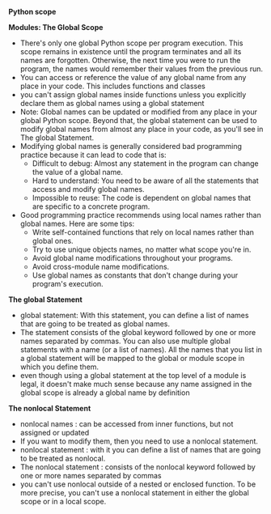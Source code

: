 **Python scope**

**Modules: The Global Scope**

- There's only one global Python scope per program execution. This scope remains in existence until the program terminates and all its names are forgotten. Otherwise, the next time you were to run the program, the names would remember their values from the previous run.
- You can access or reference the value of any global name from any place in your code. This includes functions and classes
- you can't assign global names inside functions unless you explicitly declare them as global names using a global statement
- Note: Global names can be updated or modified from any place in your global Python scope. Beyond that, the global statement can be used to modify global names from almost any place in your code, as you'll see in The global Statement.
- Modifying global names is generally considered bad programming practice because it can lead to code that is:
  - Difficult to debug: Almost any statement in the program can change the value of a global name.
  - Hard to understand: You need to be aware of all the statements that access and modify global names.
  - Impossible to reuse: The code is dependent on global names that are specific to a concrete program.
- Good programming practice recommends using local names rather than global names. Here are some tips:
  - Write self-contained functions that rely on local names rather than global ones.
  - Try to use unique objects names, no matter what scope you're in.
  - Avoid global name modifications throughout your programs.
  - Avoid cross-module name modifications.
  - Use global names as constants that don't change during your program's execution.


**The global Statement**

- global statement: With this statement, you can define a list of names that are going to be treated as global names.
- The statement consists of the global keyword followed by one or more names separated by commas. You can also use multiple global statements with a name (or a list of names). All the names that you list in a global statement will be mapped to the global or module scope in which you define them.
- even though using a global statement at the top level of a module is legal, it doesn't make much sense because any name assigned in the global scope is already a global name by definition


**The nonlocal Statement**

- nonlocal names : can be accessed from inner functions, but not assigned or updated
- If you want to modify them, then you need to use a nonlocal statement.
- nonlocal statement : with it you can define a list of names that are going to be treated as nonlocal.
- The nonlocal statement : consists of the nonlocal keyword followed by one or more names separated by commas
- you can't use nonlocal outside of a nested or enclosed function. To be more precise, you can't use a nonlocal statement in either the global scope or in a local scope.